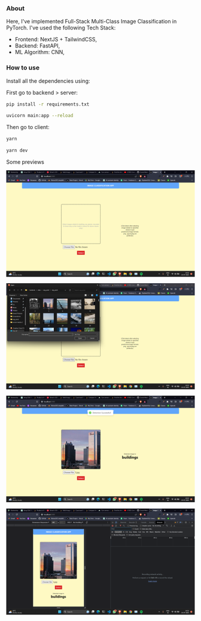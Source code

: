 ### About

Here, I've implemented Full-Stack Multi-Class Image Classification in PyTorch.
I've used the following Tech Stack:

- Frontend: NextJS + TailwindCSS,
- Backend: FastAPI,
- ML Algorithm: CNN,

### How to use

Install all the dependencies using:

First go to backend > server:

```bash
pip install -r requirements.txt
```

```bash
uvicorn main:app --reload
```

Then go to client:

```bash
yarn
```

```bash
yarn dev
```

Some previews

![home](./images/Screenshot40.png)

![home](./images/Screenshot41.png)

![home](./images/Screenshot42.png)

![home](./images/Screenshot43.png)
